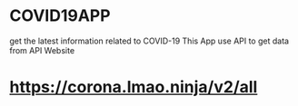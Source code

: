 # COVID19APP
get the latest information related to COVID-19 
This App use API to get data from API Website
# https://corona.lmao.ninja/v2/all





